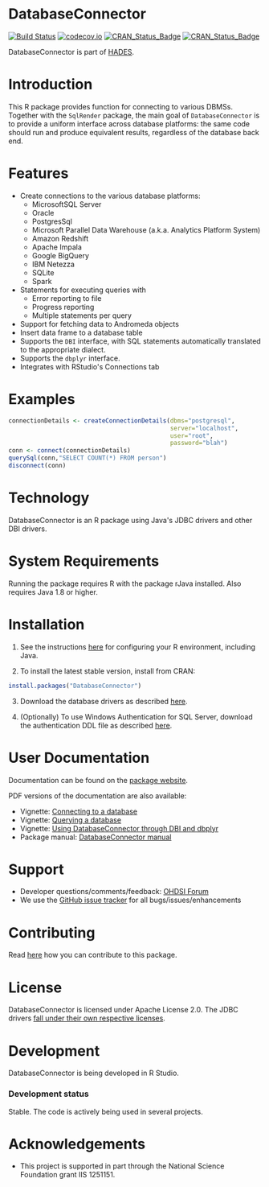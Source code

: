 DatabaseConnector
=================

[![Build Status](https://github.com/OHDSI/DatabaseConnector/workflows/R-CMD-check/badge.svg)](https://github.com/OHDSI/DatabaseConnector/actions?query=workflow%3AR-CMD-check)
[![codecov.io](https://codecov.io/github/OHDSI/DatabaseConnector/coverage.svg?branch=main)](https://codecov.io/github/OHDSI/DatabaseConnector?branch=main)
[![CRAN_Status_Badge](http://www.r-pkg.org/badges/version/DatabaseConnector)](https://cran.r-project.org/package=DatabaseConnector)
[![CRAN_Status_Badge](http://cranlogs.r-pkg.org/badges/DatabaseConnector)](https://cran.r-project.org/package=DatabaseConnector)

DatabaseConnector is part of [HADES](https://ohdsi.github.io/Hades/).


Introduction
============

This R package provides function for connecting to various DBMSs. Together with the `SqlRender` package, the main goal of `DatabaseConnector` is to provide a uniform interface across database platforms: the same code should run and produce equivalent results, regardless of the database back end.

Features
========
- Create connections to the various database platforms:
  - MicrosoftSQL Server
  - Oracle
  - PostgresSql
  - Microsoft Parallel Data Warehouse (a.k.a. Analytics Platform System)
  - Amazon Redshift
  - Apache Impala
  - Google BigQuery
  - IBM Netezza
  - SQLite
  - Spark
- Statements for executing queries with 
  - Error reporting to file
  - Progress reporting
  - Multiple statements per query
- Support for fetching data to Andromeda objects
- Insert data frame to a database table
- Supports the `DBI` interface, with SQL statements automatically translated to the appropriate dialect.
- Supports the `dbplyr` interface.
- Integrates with RStudio's Connections tab


Examples
========

```r
connectionDetails <- createConnectionDetails(dbms="postgresql", 
                                             server="localhost",
                                             user="root",
                                             password="blah")
conn <- connect(connectionDetails)
querySql(conn,"SELECT COUNT(*) FROM person")
disconnect(conn)
```


Technology
============

DatabaseConnector is an R package using Java's JDBC drivers and other DBI drivers. 


System Requirements
===================

Running the package requires R with the package rJava installed. Also requires Java 1.8 or higher.


Installation
============

1. See the instructions [here](https://ohdsi.github.io/Hades/rSetup.html) for configuring your R environment, including Java.

2. To install the latest stable version, install from CRAN:

```r
install.packages("DatabaseConnector")
```

3. Download the database drivers as described [here](http://ohdsi.github.io/DatabaseConnector/articles/Connecting.html#obtaining-drivers).

4. (Optionally) To use Windows Authentication for SQL Server, download the authentication DDL file as described  [here](http://ohdsi.github.io/DatabaseConnector/reference/connect.html#windows-authentication-for-sql-server-1).

User Documentation
==================
Documentation can be found on the [package website](https://ohdsi.github.io/DatabaseConnector/).

PDF versions of the documentation are also available:

* Vignette: [Connecting to a database](https://github.com/OHDSI/DatabaseConnector/raw/main/inst/doc/Connecting.pdf)
* Vignette: [Querying a database](https://github.com/OHDSI/DatabaseConnector/raw/main/inst/doc/Querying.pdf)
* Vignette: [Using DatabaseConnector through DBI and dbplyr](https://github.com/OHDSI/DatabaseConnector/raw/main/inst/doc/DbiAndDbplyr.pdf)
* Package manual: [DatabaseConnector manual](https://raw.githubusercontent.com/OHDSI/DatabaseConnector/main/extras/DatabaseConnector.pdf) 


Support
=======

* Developer questions/comments/feedback: <a href="http://forums.ohdsi.org/c/developers">OHDSI Forum</a>
* We use the <a href="https://github.com/OHDSI/DatabaseConnector/issues">GitHub issue tracker</a> for all bugs/issues/enhancements


Contributing
============

Read [here](https://ohdsi.github.io/Hades/contribute.html) how you can contribute to this package.


License
=======

DatabaseConnector is licensed under Apache License 2.0. The JDBC drivers [fall under their own respective licenses](https://raw.githubusercontent.com/OHDSI/DatabaseConnector/main/inst/COPYRIGHTS).


Development
===========

DatabaseConnector is being developed in R Studio.


### Development status

Stable. The code is actively being used in several projects.


Acknowledgements
================

- This project is supported in part through the National Science Foundation grant IIS 1251151.

